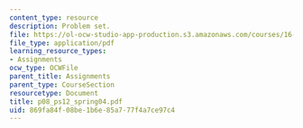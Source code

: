 ```yaml
---
content_type: resource
description: Problem set.
file: https://ol-ocw-studio-app-production.s3.amazonaws.com/courses/16-01-unified-engineering-i-ii-iii-iv-fall-2005-spring-2006/869fa84f08be1b6e85a777f4a7ce97c4_p08_ps12_spring04.pdf
file_type: application/pdf
learning_resource_types:
- Assignments
ocw_type: OCWFile
parent_title: Assignments
parent_type: CourseSection
resourcetype: Document
title: p08_ps12_spring04.pdf
uid: 869fa84f-08be-1b6e-85a7-77f4a7ce97c4
---
```


